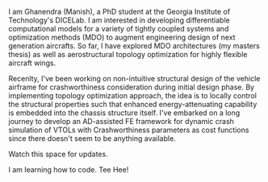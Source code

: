 I am Ghanendra (Manish), a PhD student at the Georgia Institute of Technology's DICELab. I am interested in developing differentiable computational models for a variety of tightly coupled systems and optimization methods (MDO) to augment engineering design of next generation aircrafts. So far, I have explored MDO architectures (my masters thesis) as well as aerostructural topology optimization for highly flexible aircraft wings.

Recenlty, I've been working on non-intuitive structural design of the vehicle airframe for crashworthiness consideration during initial design phase. By implementing topology optimization approach, the idea is to locally control the structural properties such that enhanced energy-attenuating capability is embedded into the chassis structure itself. I've embarked on a long journey to develop an AD-assisted FE framework for dynamic crash simulation of VTOLs with Crashworthiness parameters as cost functions since there doesn't seem to be anything available.

Watch this space for updates.

I am learning how to code. Tee Hee!
